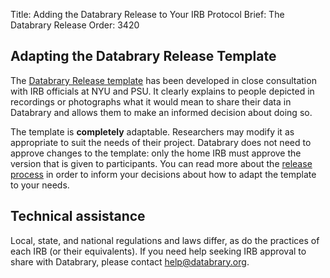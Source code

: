 Title: Adding the Databrary Release to Your IRB Protocol
Brief: The Databrary Release
Order: 3420

## Adapting the Databrary Release Template 

The [Databrary Release template](|filename|../policies/release-template.mdi) has been developed in close consultation with IRB officials at NYU and PSU. 
It clearly explains to people depicted in recordings or photographs what it would mean to share their data in Databrary and allows them to make an informed decision about doing so.

The template is **completely** adaptable. Researchers may modify it as appropriate to suit the needs of their project. 
Databrary does not need to approve changes to the template: only the home IRB must approve the version that is given to participants.
You can read more about the [release process](|filename|obtaining-participant-permissions.md) in order to inform your decisions about how to adapt the template to your needs.

## Technical assistance

Local, state, and national regulations and laws differ, as do the practices of each IRB (or their equivalents).
If you need help seeking IRB approval to share with Databrary, please contact help@databrary.org.

